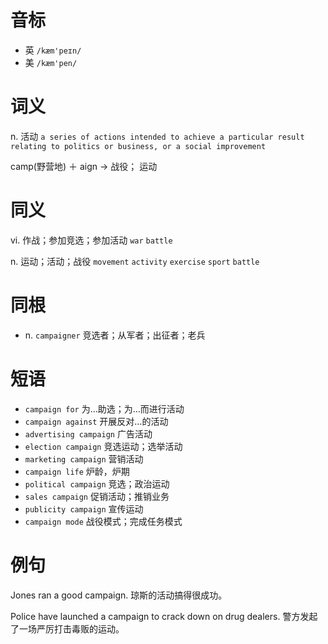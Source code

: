 # 音标

- 英 `/kæm'peɪn/`
- 美 `/kæm'pen/`

# 词义

n. 活动
`a series of actions intended to achieve a particular result relating to politics or business, or a social improvement`



camp(野营地) ＋ aign → 战役； 运动

# 同义

vi. 作战；参加竞选；参加活动
`war` `battle`

n. 运动；活动；战役
`movement` `activity` `exercise` `sport` `battle`

# 同根

- n. `campaigner` 竞选者；从军者；出征者；老兵

# 短语

- `campaign for` 为…助选；为…而进行活动
- `campaign against` 开展反对…的活动
- `advertising campaign` 广告活动
- `election campaign` 竞选运动；选举活动
- `marketing campaign` 营销活动
- `campaign life` 炉龄，炉期
- `political campaign` 竞选；政治运动
- `sales campaign` 促销活动；推销业务
- `publicity campaign` 宣传运动
- `campaign mode` 战役模式；完成任务模式

# 例句

Jones ran a good campaign.
琼斯的活动搞得很成功。

Police have launched a campaign to crack down on drug dealers.
警方发起了一场严厉打击毒贩的运动。


